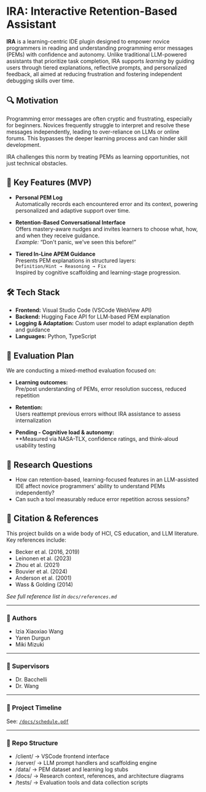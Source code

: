 # IRA: Interactive Retention-Based Assistant 

**IRA** is a learning-centric IDE plugin designed to empower novice programmers in reading and understanding programming error messages (PEMs) with confidence and autonomy. Unlike traditional LLM-powered assistants that prioritize task completion, IRA supports *learning* by guiding users through tiered explanations, reflective prompts, and personalized feedback, all aimed at reducing frustration and fostering independent debugging skills over time.

## 🔍 Motivation

Programming error messages are often cryptic and frustrating, especially for beginners. Novices frequently struggle to interpret and resolve these messages independently, leading to over-reliance on LLMs or online forums. This bypasses the deeper learning process and can hinder skill development.

IRA challenges this norm by treating PEMs as learning opportunities, not just technical obstacles.

## 🎯 Key Features (MVP)

- **Personal PEM Log**  
  Automatically records each encountered error and its context, powering personalized and adaptive support over time.

- **Retention-Based Conversational Interface**  
  Offers mastery-aware nudges and invites learners to choose what, how, and when they receive guidance.  
  _Example:_ “Don't panic, we've seen this before!”

- **Tiered In-Line APEM Guidance**  
  Presents PEM explanations in structured layers:  
  `Definition/Hint → Reasoning → Fix`  
  Inspired by cognitive scaffolding and learning-stage progression.

## 🛠️ Tech Stack

- **Frontend:** Visual Studio Code (VSCode WebView API)  
- **Backend:** Hugging Face API for LLM-based PEM explanation  
- **Logging & Adaptation:** Custom user model to adapt explanation depth and guidance  
- **Languages:** Python, TypeScript

## 🧪 Evaluation Plan

We are conducting a mixed-method evaluation focused on:

- **Learning outcomes:**  
  Pre/post understanding of PEMs, error resolution success, reduced repetition

- **Retention:**  
  Users reattempt previous errors without IRA assistance to assess internalization

- **Pending - Cognitive load & autonomy:**  
  **Measured via NASA-TLX, confidence ratings, and think-aloud usability testing



## 📘 Research Questions

- How can retention-based, learning-focused features in an LLM-assisted IDE affect novice programmers' ability to understand PEMs independently?
- Can such a tool measurably reduce error repetition across sessions?

## 📎 Citation & References

This project builds on a wide body of HCI, CS education, and LLM literature. Key references include:
- Becker et al. (2016, 2019)
- Leinonen et al. (2023)
- Zhou et al. (2021)
- Bouvier et al. (2024)
- Anderson et al. (2001)
- Wass & Golding (2014)

_See full reference list in `docs/references.md`_

---

### 👥 Authors

- Izia Xiaoxiao Wang  
- Yaren Durgun  
- Miki Mizuki

---

### 👥  Supervisors

- Dr. Bacchelli
- Dr. Wang

---

### 📅 Project Timeline

See: [`/docs/schedule.pdf`](./docs/schedule.pdf)

---

### 📂 Repo Structure

- /client/        → VSCode frontend interface
- /server/        → LLM prompt handlers and scaffolding engine
- /data/          → PEM dataset and learning log stubs
- /docs/          → Research context, references, and architecture diagrams
- /tests/         → Evaluation tools and data collection scripts
